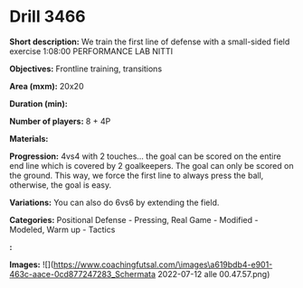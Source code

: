 # Drill 3466

**Short description:**
We train the first line of defense with a small-sided field exercise 1:08:00 PERFORMANCE LAB NITTI

**Objectives:**
Frontline training, transitions

**Area (mxm):**
20x20

**Duration (min):**


**Number of players:**
8 + 4P

**Materials:**


**Progression:**
4vs4 with 2 touches... the goal can be scored on the entire end line which is covered by 2 goalkeepers. The goal can only be scored on the ground. This way, we force the first line to always press the ball, otherwise, the goal is easy.

**Variations:**
You can also do 6vs6 by extending the field.

**Categories:**
Positional Defense - Pressing, Real Game - Modified - Modeled, Warm up - Tactics

**:**


**Images:**
![](https://www.coachingfutsal.com/\images\a619bdb4-e901-463c-aace-0cd877247283_Schermata 2022-07-12 alle 00.47.57.png)

